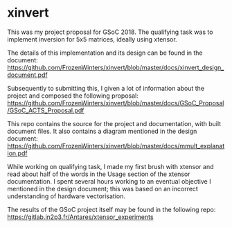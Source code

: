 # xinvert

This was my project proposal for GSoC 2018. The qualifying task was to implement inversion for 5x5 matrices, ideally using xtensor.

The details of this implementation and its design can be found in the document:
https://github.com/FrozenWinters/xinvert/blob/master/docs/xinvert_design_document.pdf

Subsequently to submitting this, I given a lot of information about the project and composed the following proposal:
https://github.com/FrozenWinters/xinvert/blob/master/docs/GSoC_Proposal/GSoC_ACTS_Proposal.pdf

This repo contains the source for the project and documentation, with built document files. It also contains a diagram mentioned in the design document:
https://github.com/FrozenWinters/xinvert/blob/master/docs/mmult_explanation.pdf

While working on qualifying task, I made my first brush with xtensor and read about half of the words in the Usage section of the xtensor documentation. I spent several hours working to an eventual objective I mentioned in the design document; this was based on an incorrect understanding of hardware vectorisation.

The results of the GSoC project itself may be found in the following repo:
https://gitlab.in2p3.fr/Antares/xtensor_experiments
